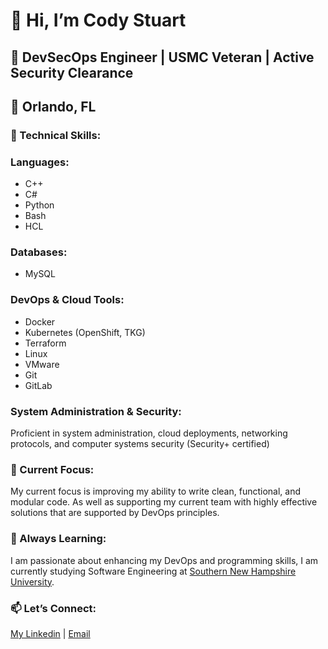 # 👋 Hi, I’m Cody Stuart
## 💼 DevSecOps Engineer | USMC Veteran | Active Security Clearance
## 📍 Orlando, FL

### 🔧 Technical Skills:

### Languages: 
- C++
- C#
- Python
- Bash
- HCL

### Databases: 
- MySQL

### DevOps & Cloud Tools:
- Docker
- Kubernetes (OpenShift, TKG)
- Terraform
- Linux
- VMware
- Git
- GitLab

### System Administration & Security: 
Proficient in system administration, cloud deployments, networking protocols, and computer systems security (Security+ certified)

### 🚀 Current Focus: 
My current focus is improving my ability to write clean, functional, and modular code. As well as supporting my current team with highly effective solutions that are supported by DevOps principles.  

### 🌱 Always Learning:
I am passionate about enhancing my DevOps and programming skills, I am currently studying Software Engineering at [Southern New Hampshire University](https://www.snhu.edu/).

### 📫 Let’s Connect:
[My Linkedin](https://www.linkedin.com/in/cody-stuart/) | [Email](codystuart1996@gmail.com)
